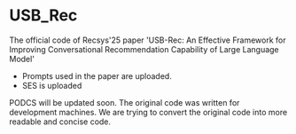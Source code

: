 # USB_Rec
The official code of Recsys'25 paper 'USB-Rec: An Effective Framework for Improving Conversational Recommendation Capability of Large Language Model'

- Prompts used in the paper are uploaded.
- SES is uploaded

PODCS will be updated soon.
The original code was written for development machines. We are trying to convert the original code into more readable and concise code.
